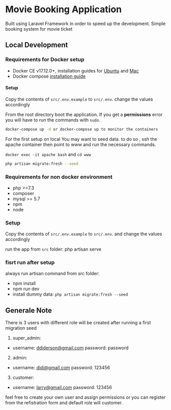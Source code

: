 # Movie Booking Application

Built using Laravel Framework in order to speed up the development. Simple booking system for movie ticket

## Local Development

### Requirements for Docker setup

- Docker CE v17.12.0+, installation guides for [Ubuntu](https://docs.docker.com/engine/installation/linux/docker-ce/ubuntu/) and [Mac](https://docs.docker.com/docker-for-mac/install/)
- Docker compose [installation guide](https://docs.docker.com/compose/install/)

#### Setup

Copy the contents of `src/.env.example` to `src/.env`. change the values accordingly

From the root directory boot the application. If you get a **permissions** error you will have to run the commands with `sudo`.

```sh
docker-compose up -d or docker-compose up to monitor the containers
```
For the first setup on local You may want to seed data. to do so , ssh the apache container then point to www and run the necessary commands.

`docker exec -it apache bash` and `cd www`

```sh
php artisan migrate:fresh --seed
```

### Requirements for non docker environment

- php >=7.3
- composer
- mysql >= 5.7
- npm
- node

### Setup 

Copy the contents of `src/.env.example` to `src/.env`. and change the values accordingly

run the app from `src` folder: php artisan serve 

### fisrt run after setup

always run artisan command from src folder:

- npm install
- npm run dev
- install dummy data: `php artisan migrate:fresh --seed`

## Generale Note

There is 3 users with different role will be created after running a first migration seed

1. super_admin: 
- username: ddiderson@gmail.com password: password

2. admin: 
- username: didi@gmail.com password: 123456

3. customer: 
- username: larry@gmail.com password: 123456

feel free to create your own user and assign permissions or you can register from the refistration form and default role will customer.

